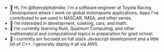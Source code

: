 - 👋 Hi, I’m @therealphatmike. I'm a software engineer at Toyota Racing Development where I work on global motorsports applications. Apps I've contributed to are used in NASCAR, IMSA, and other series.
- 👀 I’m interested in development, cooking, cars, and math.
- 🌱 I’m currently learning Rust, Quantum Computing, and other mathematical and computational topics in preparation for grad school.
- :notebook: I currently am focused on  full stack Javascript development and a little bit of C++. I generally deploy it all via AWS.

<!---
therealphatmike/therealphatmike is a ✨ special ✨ repository because its `README.md` (this file) appears on your GitHub profile.
You can click the Preview link to take a look at your changes.
--->
